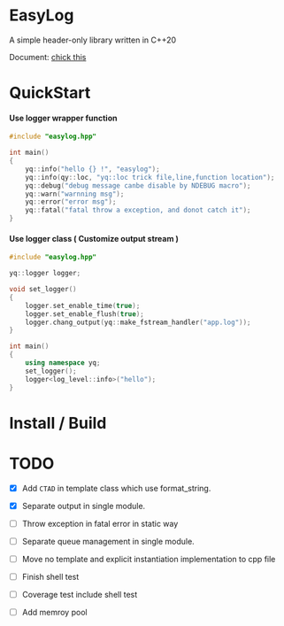 # EasyLog
A simple header-only library written in C++20

Document: [chick this](https://bright-nabarro.github.io/easylog/index.html)

# QuickStart
#### Use logger wrapper function
```cpp
#include "easylog.hpp"

int main()
{
    yq::info("hello {} !", "easylog");
    yq::info(qy::loc, "yq::loc trick file,line,function location");
    yq::debug("debug message canbe disable by NDEBUG macro");
    yq::warn("warnning msg");
    yq::error("error msg");
    yq::fatal("fatal throw a exception, and donot catch it");
}
```

#### Use logger class ( Customize output stream )
```cpp
#include "easylog.hpp"

yq::logger logger;

void set_logger()
{
    logger.set_enable_time(true);
    logger.set_enable_flush(true);
    logger.chang_output(yq::make_fstream_handler("app.log"));
}

int main()
{
    using namespace yq;
    set_logger();   
    logger<log_level::info>("hello");
}
```

# Install / Build

# TODO
- [x] Add `CTAD` in template class which use format_string.

- [x] Separate output in single module.

- [ ] Throw exception in fatal error in static way

- [ ] Separate queue management in single module.

- [ ] Move no template and explicit instantiation implementation to cpp file

- [ ] Finish shell test

- [ ] Coverage test include shell test

- [ ] Add memroy pool

